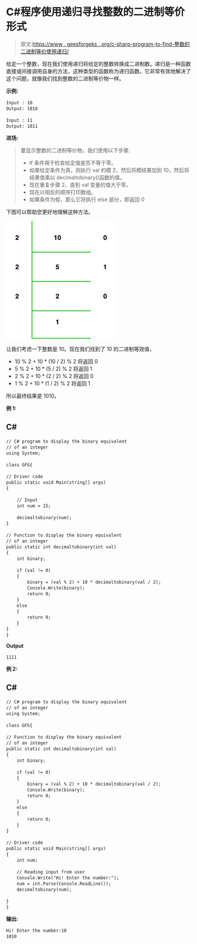 # C#程序使用递归寻找整数的二进制等价形式

> 原文:[https://www . geesforgeks . org/c-sharp-program-to-find-整数的二进制等价使用递归/](https://www.geeksforgeeks.org/c-sharp-program-to-find-binary-equivalent-of-an-integer-using-recursion/)

给定一个整数，现在我们使用递归将给定的整数转换成二进制数。递归是一种函数直接或间接调用自身的方法，这种类型的函数称为递归函数。它非常有效地解决了这个问题，就像我们找到整数的二进制等价物一样。

**示例:**

```
Input : 10
Output: 1010

Input : 11
Output: 1011
```

**进场:**

> 要显示整数的二进制等价物，我们使用以下步骤:
> 
> *   If 条件用于检查给定值是否不等于零。
> *   如果给定条件为真，则执行 val 的模 2，然后将模结果加到 10，然后将结果值乘以 decimaltobinary()函数的值。
> *   现在重复步骤 2，直到 val 变量的值大于零。
> *   现在以相反的顺序打印数组。
> *   如果条件为假，那么它将执行 else 部分，即返回 0

下图可以帮助您更好地理解这种方法。

![](img/8bc3b928bc533f7327cec0ad89e7a453.png)

让我们考虑一下整数是 10。现在我们找到了 10 的二进制等效值，

*   10 % 2 + 10 * (10 / 2) % 2 将返回 0
*   5 % 2 + 10 * (5 / 2) % 2 将返回 1
*   2 % 2 + 10 * (2 / 2) % 2 将返回 0
*   1 % 2 + 10 * (1 / 2) % 2 将返回 1

所以最终结果是 1010。

**例 1:**

## C#

```
// C# program to display the binary equivalent
// of an integer
using System;

class GFG{

// Driver code
public static void Main(string[] args)
{

    // Input
    int num = 15;

    decimaltobinary(num);
}

// Function to display the binary equivalent 
// of an integer
public static int decimaltobinary(int val)
{
    int binary;

    if (val != 0)
    {
        binary = (val % 2) + 10 * decimaltobinary(val / 2);
        Console.Write(binary);
        return 0;
    }
    else
    {
        return 0;
    }
}
}
```

**Output**

```
1111
```

**例 2:**

## C#

```
// C# program to display the binary equivalent
// of an integer
using System;

class GFG{

// Function to display the binary equivalent 
// of an integer
public static int decimaltobinary(int val)
{
    int binary;

    if (val != 0)
    {
        binary = (val % 2) + 10 * decimaltobinary(val / 2);
        Console.Write(binary);
        return 0;
    }
    else
    {
        return 0;
    }
}

// Driver code
public static void Main(string[] args)
{
    int num;

    // Reading input from user
    Console.Write("Hi! Enter the number:");
    num = int.Parse(Console.ReadLine());
    decimaltobinary(num);

}
}
```

**输出:**

```
Hi! Enter the number:10
1010
```